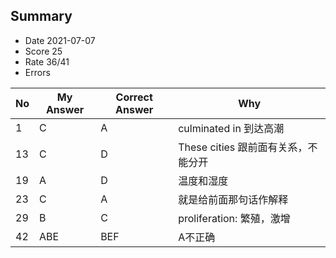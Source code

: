 ## Summary
- Date 2021-07-07
- Score 25
- Rate 36/41
- Errors


| No | My Answer | Correct Answer | Why |
|----|-----------|----------------|-----|
|1 |C |A | culminated in 到达高潮 |
|13 | C|D | These cities 跟前面有关系，不能分开 |
| 19| A| D| 温度和湿度|
| 23| C| A|就是给前面那句话作解释 |
| 29| B| C| proliferation: 繁殖，激增|
|42 | ABE| BEF| A不正确|